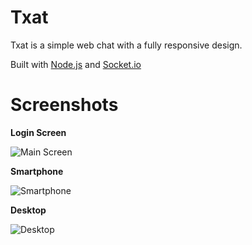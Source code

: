 Txat
====

Txat is a simple web chat with a fully responsive design.

Built with [Node.js](http://nodejs.org/) and [Socket.io](http://socket.io/)

Screenshots
===========
**Login Screen**

![Main Screen](http://i.imgur.com/svEuCd9.png "Main Screen")

**Smartphone**

![Smartphone](http://i.imgur.com/WiOUpS1.png "Smartphone")

**Desktop**

![Desktop](http://i.imgur.com/MUsCniIh.png "Desktop")
